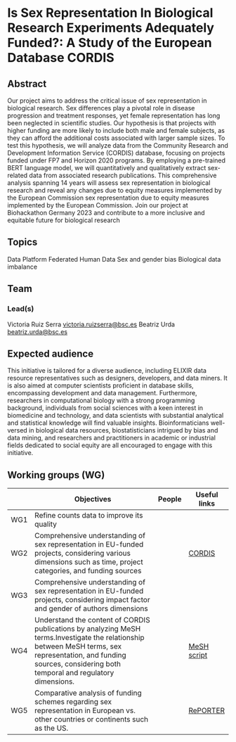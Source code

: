 # Is Sex Representation In Biological Research Experiments Adequately Funded?: A Study of the European Database CORDIS

## Abstract
Our project aims to address the critical issue of sex representation in biological research. Sex differences play a pivotal role in disease progression and treatment responses, yet female representation has long been neglected in scientific studies. Our hypothesis is that projects with higher funding are more likely to include both male and female subjects, as they can afford the additional costs associated with larger sample sizes. To test this hypothesis, we will analyze data from the Community Research and Development Information Service (CORDIS) database, focusing on projects funded under FP7 and Horizon 2020 programs. By employing a pre-trained BERT language model, we will quantitatively and qualitatively extract sex-related data from associated research publications. This comprehensive analysis spanning 14 years will assess sex representation in biological research and reveal any changes due to equity measures implemented by the European Commission sex representation due to equity measures implemented by the European Commission. Join our project at Biohackathon Germany 2023 and contribute to a more inclusive and equitable future for biological research

## Topics

Data Platform
Federated Human Data
Sex and gender bias
Biological data imbalance

## Team

### Lead(s)

Victoria Ruiz Serra victoria.ruizserra@bsc.es 
Beatriz Urda beatriz.urda@bsc.es

## Expected audience

This initiative is tailored for a diverse audience, including ELIXIR data resource representatives such as designers, developers, and data miners. It is also aimed at computer scientists proficient in database skills, encompassing development and data management. Furthermore, researchers in computational biology with a strong programming background, individuals from social sciences with a keen interest in biomedicine and technology, and data scientists with substantial analytical and statistical knowledge will find valuable insights. Bioinformaticians well-versed in biological data resources, biostatisticians intrigued by bias and data mining, and researchers and practitioners in academic or industrial fields dedicated to social equity are all encouraged to engage with this initiative.

## Working groups (WG)

|  | Objectives | People | Useful links |
|---|---|---|---|
| WG1 | Refine counts data to improve its quality |  |  |
| WG2 | Comprehensive understanding of sex representation in EU-funded projects, considering various dimensions such as time, project categories, and funding sources |  | [CORDIS](https://cordis.europa.eu/projects) |
| WG3 | Comprehensive understanding of sex representation in EU-funded projects, considering impact factor and gender of authors dimensions  |  |  |
| WG4 | Understand the content of CORDIS publications by analyzing MeSH terms.Investigate the relationship between MeSH terms, sex representation, and funding sources, considering both temporal and regulatory dimensions. |  | [MeSH script](https://github.com/cirillodavide/MeSH-retriever/blob/main/mesh_retriever.ipynb) |
| WG5 | Comparative analysis of funding schemes regarding sex representation in European vs. other countries or continents such as the US. |  | [RePORTER](https://reporter.nih.gov/exporter/) |


